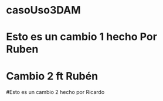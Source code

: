# casoUso3DAM
# Esto es un cambio 1 hecho Por Ruben
# Cambio 2 ft Rubén 
#Esto es un cambio 2 hecho por Ricardo

